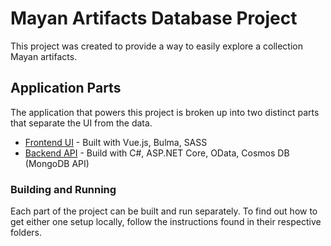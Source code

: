 # Mayan Artifacts Database Project
This project was created to provide a way to easily explore a collection Mayan artifacts.

## Application Parts

The application that powers this project is broken up into two distinct parts that separate the UI from the data.

- [Frontend UI](frontend/) - Built with Vue.js, Bulma, SASS
- [Backend API](backend/) - Build with C#, ASP.NET Core, OData, Cosmos DB (MongoDB API)

### Building and Running
Each part of the project can be built and run separately. To find out how to get either one setup locally, follow the instructions found in their respective folders.